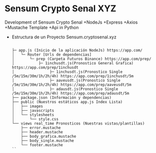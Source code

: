 # Sensum Crypto Senal XYZ
Development of Sensum Crypto Senal 
+NodeJs 
+Express
+Axios
+Mustache Template 
+Api in Python 



- Estructura de un Proyecto Sensum.cryptosenal.xyz
  ```

  ├─ app.js (Inicio de la aplicación NodeJs) https://app.com/
  │   └─ Router [Urls de dependencias]
  │       └─ prep (Carpeta Futuros Binance) https://app.com/prep/
  │           ├─ 1inchusdt.js(Pronostico General Grafica) https://app.com/prep/1inchusdt
  │                ├─ 1inchusdt.js(Pronostico Single /5m/15m/30m/1h/2h/4h) https://app.com/prep/1inchusdt/5m
  │                ├─ aaveusdt.js(Pronostico Single /5m/15m/30m/1h/2h/4h) https://app.com/prep/aaveusdt/5m
  │                ├─ adausdt.js(Pronostico Single /5m/15m/30m/1h/2h/4h) https://app.com/prep/adausdt/5m
  ├── package.json (Información y dependencias)
  ├── public (Nuestros estáticos app.js Index Lista)
  │   ├── images
  │   ├── javascripts
  │   └── stylesheets
  │       └── style.css
  └── views real_time Pronosticos (Nuestras vistas/plantillas)
      ├── error.mustache
      ├── header.mustache
      ├── body_grafica.mustache
      ├── body_single.mustache
      └── footer.mustache
  ``
